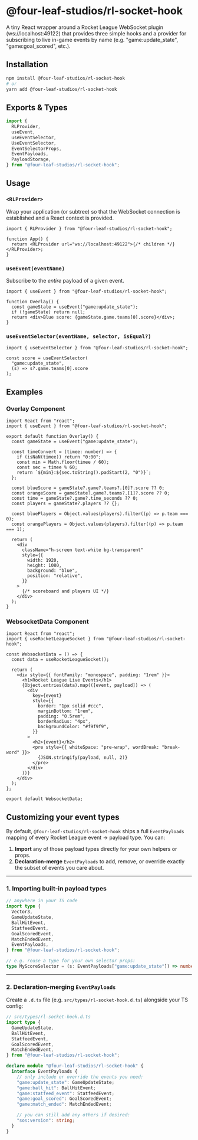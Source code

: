 # @four-leaf-studios/rl-socket-hook

A tiny React wrapper around a Rocket League WebSocket plugin (ws://localhost:49122) that provides three simple hooks and a provider for subscribing to live in-game events by name (e.g. "game:update_state", "game:goal_scored", etc.).

## Installation

```bash
npm install @four-leaf-studios/rl-socket-hook
# or
yarn add @four-leaf-studios/rl-socket-hook
```

## Exports & Types

```ts
import {
  RLProvider,
  useEvent,
  useEventSelector,
  UseEventSelector,
  EventSelectorProps,
  EventPayloads,
  PayloadStorage,
} from "@four-leaf-studios/rl-socket-hook";
```

## Usage

### `<RLProvider>`

Wrap your application (or subtree) so that the WebSocket connection is established and a React context is provided.

```tsx
import { RLProvider } from "@four-leaf-studios/rl-socket-hook";

function App() {
  return <RLProvider url="ws://localhost:49122">{/* children */}</RLProvider>;
}
```

### `useEvent(eventName)`

Subscribe to the _entire_ payload of a given event.

```tsx
import { useEvent } from "@four-leaf-studios/rl-socket-hook";

function Overlay() {
  const gameState = useEvent("game:update_state");
  if (!gameState) return null;
  return <div>Blue score: {gameState.game.teams[0].score}</div>;
}
```

### `useEventSelector(eventName, selector, isEqual?)`

```tsx
import { useEventSelector } from "@four-leaf-studios/rl-socket-hook";

const score = useEventSelector(
  "game:update_state",
  (s) => s?.game.teams[0].score
);
```

## Examples

### Overlay Component

```tsx
import React from "react";
import { useEvent } from "@four-leaf-studios/rl-socket-hook";

export default function Overlay() {
  const gameState = useEvent("game:update_state");

  const timeConvert = (timee: number) => {
    if (isNaN(timee)) return "0:00";
    const min = Math.floor(timee / 60);
    const sec = timee % 60;
    return `${min}:${sec.toString().padStart(2, "0")}`;
  };

  const blueScore = gameState?.game?.teams?.[0]?.score ?? 0;
  const orangeScore = gameState?.game?.teams?.[1]?.score ?? 0;
  const time = gameState?.game?.time_seconds ?? 0;
  const players = gameState?.players ?? {};

  const bluePlayers = Object.values(players).filter((p) => p.team === 0);
  const orangePlayers = Object.values(players).filter((p) => p.team === 1);

  return (
    <div
      className="h-screen text-white bg-transparent"
      style={{
        width: 1920,
        height: 1080,
        background: "blue",
        position: "relative",
      }}
    >
      {/* scoreboard and players UI */}
    </div>
  );
}
```

### WebsocketData Component

```tsx
import React from "react";
import { useRocketLeagueSocket } from "@four-leaf-studios/rl-socket-hook";

const WebsocketData = () => {
  const data = useRocketLeagueSocket();

  return (
    <div style={{ fontFamily: "monospace", padding: "1rem" }}>
      <h1>Rocket League Live Events</h1>
      {Object.entries(data).map(([event, payload]) => (
        <div
          key={event}
          style={{
            border: "1px solid #ccc",
            marginBottom: "1rem",
            padding: "0.5rem",
            borderRadius: "4px",
            backgroundColor: "#f9f9f9",
          }}
        >
          <h2>{event}</h2>
          <pre style={{ whiteSpace: "pre-wrap", wordBreak: "break-word" }}>
            {JSON.stringify(payload, null, 2)}
          </pre>
        </div>
      ))}
    </div>
  );
};

export default WebsocketData;
```

## Customizing your event types

By default, `@four-leaf-studios/rl-socket-hook` ships a full `EventPayloads` mapping of every Rocket League event → payload type. You can:

1. **Import** any of those payload types directly for your own helpers or props.
2. **Declaration-merge** `EventPayloads` to add, remove, or override exactly the subset of events you care about.

---

### 1. Importing built-in payload types

```ts
// anywhere in your TS code
import type {
  Vector3,
  GameUpdateState,
  BallHitEvent,
  StatfeedEvent,
  GoalScoredEvent,
  MatchEndedEvent,
  EventPayloads,
} from "@four-leaf-studios/rl-socket-hook";

// e.g. reuse a type for your own selector props:
type MyScoreSelector = (s: EventPayloads["game:update_state"]) => number;
```

---

### 2. Declaration-merging `EventPayloads`

Create a `.d.ts` file (e.g. `src/types/rl-socket-hook.d.ts`) alongside your TS config:

```ts
// src/types/rl-socket-hook.d.ts
import type {
  GameUpdateState,
  BallHitEvent,
  StatfeedEvent,
  GoalScoredEvent,
  MatchEndedEvent,
} from "@four-leaf-studios/rl-socket-hook";

declare module "@four-leaf-studios/rl-socket-hook" {
  interface EventPayloads {
    // only include or override the events you need:
    "game:update_state": GameUpdateState;
    "game:ball_hit": BallHitEvent;
    "game:statfeed_event": StatfeedEvent;
    "game:goal_scored": GoalScoredEvent;
    "game:match_ended": MatchEndedEvent;

    // you can still add any others if desired:
    "sos:version": string;
  }
}
```
